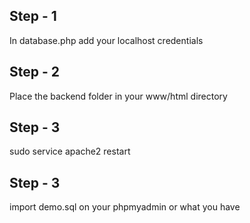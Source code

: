## Step - 1
In database.php add your localhost credentials

## Step - 2
Place the backend folder in your www/html directory

## Step - 3
sudo service apache2 restart

## Step - 3
import demo.sql on your phpmyadmin or what you have



